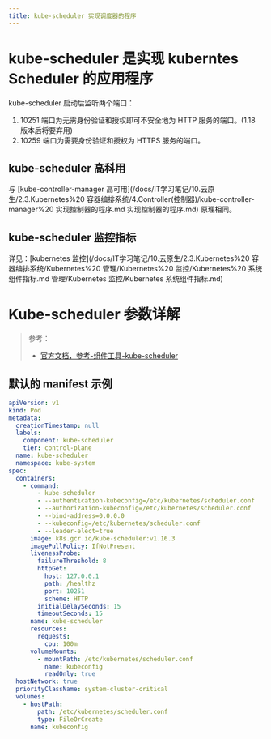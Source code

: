 ```yaml
---
title: kube-scheduler 实现调度器的程序
---
```


# kube-scheduler 是实现 kuberntes Scheduler 的应用程序

kube-scheduler 启动后监听两个端口：

1. 10251 端口为无需身份验证和授权即可不安全地为 HTTP 服务的端口。(1.18 版本后将要弃用)
2. 10259 端口为需要身份验证和授权为 HTTPS 服务的端口。

## kube-scheduler 高科用

与 [kube-controller-manager 高可用](/docs/IT学习笔记/10.云原生/2.3.Kubernetes%20 容器编排系统/4.Controller(控制器)/kube-controller-manager%20 实现控制器的程序.md 实现控制器的程序.md) 原理相同。

## kube-scheduler 监控指标

详见：[kubernetes 监控](/docs/IT学习笔记/10.云原生/2.3.Kubernetes%20 容器编排系统/Kubernetes%20 管理/Kubernetes%20 监控/Kubernetes%20 系统组件指标.md 管理/Kubernetes 监控/Kubernetes 系统组件指标.md)

# Kube-scheduler 参数详解

> 参考：
> - [官方文档，参考-组件工具-kube-scheduler](https://kubernetes.io/docs/reference/command-line-tools-reference/kube-scheduler/)

## 默认的 manifest 示例

```yaml
apiVersion: v1
kind: Pod
metadata:
  creationTimestamp: null
  labels:
    component: kube-scheduler
    tier: control-plane
  name: kube-scheduler
  namespace: kube-system
spec:
  containers:
    - command:
        - kube-scheduler
        - --authentication-kubeconfig=/etc/kubernetes/scheduler.conf
        - --authorization-kubeconfig=/etc/kubernetes/scheduler.conf
        - --bind-address=0.0.0.0
        - --kubeconfig=/etc/kubernetes/scheduler.conf
        - --leader-elect=true
      image: k8s.gcr.io/kube-scheduler:v1.16.3
      imagePullPolicy: IfNotPresent
      livenessProbe:
        failureThreshold: 8
        httpGet:
          host: 127.0.0.1
          path: /healthz
          port: 10251
          scheme: HTTP
        initialDelaySeconds: 15
        timeoutSeconds: 15
      name: kube-scheduler
      resources:
        requests:
          cpu: 100m
      volumeMounts:
        - mountPath: /etc/kubernetes/scheduler.conf
          name: kubeconfig
          readOnly: true
  hostNetwork: true
  priorityClassName: system-cluster-critical
  volumes:
    - hostPath:
        path: /etc/kubernetes/scheduler.conf
        type: FileOrCreate
      name: kubeconfig
```
